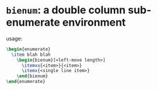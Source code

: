 # `bienum`: a double column sub-enumerate environment
usage: 
```tex
\begin{enumerate}
  \item blah blah
    \begin{bienum}[<left-move length>]
      \itemxx{<item>}{<item>}
      \itemx{<single line item>}
    \end{bienum}
\end{enumerate}
```

